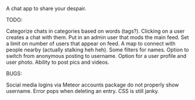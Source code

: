 A chat app to share your despair.

TODO:

Categorize chats in categories based on words (tags?).
Clicking on a user creates a chat with them.
Put in an admin user that mods the main feed.
Set a limit on number of users that appear on feed.
A map to connect with people nearby (actually stalking heh heh).
Some filters for names.
Option to switch from anonymous posting to username.
Option for a user profile and user photo.
Ability to post pics and videos.

BUGS:

Social media logins via Meteor accounts package do not properly show username.
Error pops when deleting an entry.
CSS is still janky.

